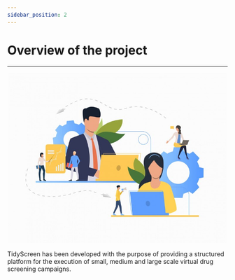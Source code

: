 ```yaml
---
sidebar_position: 2
---
```


# Overview of the project

---

<div align="center">
  <img src="/img/organization.jpg" width="500"/>
</div>

TidyScreen has been developed with the purpose of providing a structured platform for the execution of small, medium and large scale virtual drug screening campaigns. 

